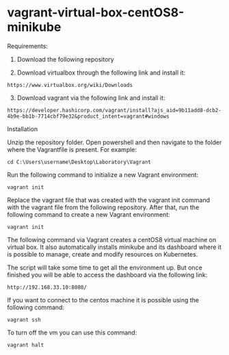 # vagrant-virtual-box-centOS8-minikube

Requirements:

1. Download the following repository

2. Download virtualbox through the following link and install it:

```shell
https://www.virtualbox.org/wiki/Downloads
```

3. Download vagrant via the following link and install it:

```shell
https://developer.hashicorp.com/vagrant/install?ajs_aid=9b11add8-dcb2-4b9e-bb1b-7714cbf79e32&product_intent=vagrant#windows 
```

Installation

Unzip the repository folder. Open powershell and then navigate to the folder where the Vagrantfile is present. For example:

```shell
cd C:\Users\username\Desktop\Laboratory\Vagrant
```
Run the following command to initialize a new Vagrant environment:

```shell
vagrant init
```
Replace the vagrant file that was created with the vagrant init command with the vagrant file from the following repository.
After that, run the following command to create a new Vagrant environment:

```shell
vagrant init
```

The following command via Vagrant creates a centOS8 virtual machine on virtual box. It also automatically installs minikube and its dashboard where it is possible to manage, create and modify resources on Kubernetes.

The script will take some time to get all the environment up. But once finished you will be able to access the dashboard via the following link:

```shell
http://192.168.33.10:8080/
```

If you want to connect to the centos machine it is possible using the following command:


```shell
vagrant ssh
```

To turn off the vm you can use this command:

```shell
vagrant halt
```

